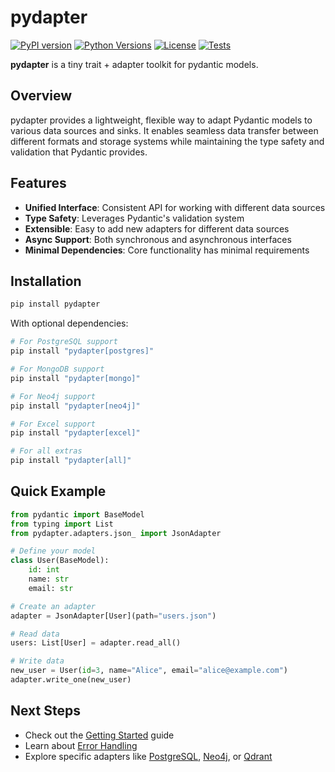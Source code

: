 # pydapter

[![PyPI version](https://badge.fury.io/py/pydapter.svg)](https://badge.fury.io/py/pydapter)
[![Python Versions](https://img.shields.io/pypi/pyversions/pydapter.svg)](https://pypi.org/project/pydapter/)
[![License](https://img.shields.io/github/license/agenticsorg/pydapter.svg)](https://github.com/agenticsorg/pydapter/blob/main/LICENSE)
[![Tests](https://github.com/agenticsorg/pydapter/actions/workflows/tests.yml/badge.svg)](https://github.com/agenticsorg/pydapter/actions/workflows/tests.yml)

**pydapter** is a tiny trait + adapter toolkit for pydantic models.

## Overview

pydapter provides a lightweight, flexible way to adapt Pydantic models to
various data sources and sinks. It enables seamless data transfer between
different formats and storage systems while maintaining the type safety and
validation that Pydantic provides.

## Features

- **Unified Interface**: Consistent API for working with different data sources
- **Type Safety**: Leverages Pydantic's validation system
- **Extensible**: Easy to add new adapters for different data sources
- **Async Support**: Both synchronous and asynchronous interfaces
- **Minimal Dependencies**: Core functionality has minimal requirements

## Installation

```bash
pip install pydapter
```

With optional dependencies:

```bash
# For PostgreSQL support
pip install "pydapter[postgres]"

# For MongoDB support
pip install "pydapter[mongo]"

# For Neo4j support
pip install "pydapter[neo4j]"

# For Excel support
pip install "pydapter[excel]"

# For all extras
pip install "pydapter[all]"
```

## Quick Example

```python
from pydantic import BaseModel
from typing import List
from pydapter.adapters.json_ import JsonAdapter

# Define your model
class User(BaseModel):
    id: int
    name: str
    email: str

# Create an adapter
adapter = JsonAdapter[User](path="users.json")

# Read data
users: List[User] = adapter.read_all()

# Write data
new_user = User(id=3, name="Alice", email="alice@example.com")
adapter.write_one(new_user)
```

## Next Steps

- Check out the [Getting Started](getting_started.md) guide
- Learn about [Error Handling](error_handling.md)
- Explore specific adapters like [PostgreSQL](postgres_adapter.md),
  [Neo4j](neo4j_adapter.md), or [Qdrant](qdrant_adapter.md)
